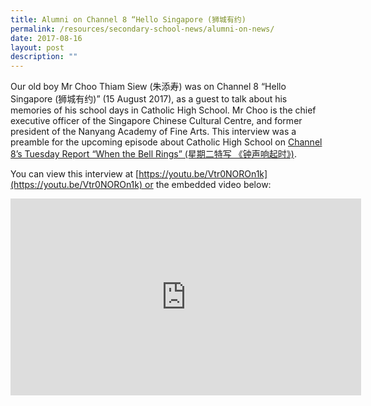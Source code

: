 ```yaml
---
title: Alumni on Channel 8 “Hello Singapore (狮城有约)
permalink: /resources/secondary-school-news/alumni-on-news/
date: 2017-08-16
layout: post
description: ""
---
```

Our old boy Mr Choo Thiam Siew (朱添寿) was on Channel 8 “Hello Singapore (狮城有约)” (15 August 2017), as a guest to talk about his memories of his school days in Catholic High School. Mr Choo is the chief executive officer of the Singapore Chinese Cultural Centre, and former president of the Nanyang Academy of Fine Arts. This interview was a preamble for the upcoming episode about Catholic High School on [Channel 8’s Tuesday Report “When the Bell Rings” (星期二特写 《钟声响起时》)](https://www.facebook.com/TuesdayReportCh8/?hc_ref=ARSzKcWRfRf0sJm1njpRFs5RiIKPrqQTQ3m_rQ_VRPOTbdl1PzZQoFx1YZRmnGX4TfQ&fref=nf).

You can view this interview at [https://youtu.be/Vtr0NOROn1k](https://youtu.be/Vtr0NOROn1k) or the embedded video below:

<iframe width="561" height="315" src="https://www.youtube.com/embed/Vtr0NOROn1k" title="钟声响起时 回忆校园青涩岁月" frameborder="0" allow="accelerometer; autoplay; clipboard-write; encrypted-media; gyroscope; picture-in-picture" allowfullscreen></iframe>